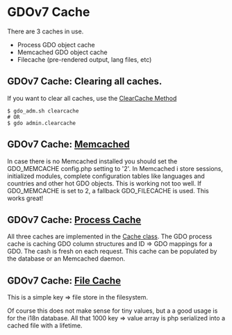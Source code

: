 # GDOv7 Cache

There are 3 caches in use.

 - Process GDO object cache
 - Memcached GDO object cache
 - Filecache (pre-rendered output, lang files, etc)


## GDOv7 Cache: Clearing all caches.

If you want to clear all caches, use the [ClearCache Method](../GDO/Admin/Method/ClearCache.php)

    $ gdo_adm.sh clearcache
    # OR
    $ gdo admin.clearcache
    


## GDOv7 Cache: [Memcached](../GDO/DB/Cache.phpL0)

In case there is no Memcached installed you should set the GDO_MEMCACHE config.php setting to '2'.
In Memcached i store sessions, initialized modules, complete configuration tables like languages and countries and other hot GDO objects.
This is working not too well.
If GDO_MEMCACHE is set to 2, a fallback GDO_FILECACHE is used.
This works great!


## GDOv7 Cache: [Process Cache](../GDO/DB/Cache.php#L168)

All three caches are implemented in the [Cache class](../GDO/DB/Cache.php).
The GDO process cache is caching GDO column structures and ID => GDO mappings for a GDO.
 The cash is fresh on each request.
 This cache can be populated by the database or an  Memcached daemon.
 

## GDOv7 Cache: [File Cache](../GDO/DB/Cache.php#L415)

This is a simple key => file store in the filesystem.

Of course this does not make sense for tiny values, but a a good usage is for the i18n database.
All that 1000 key => value array is php serialized into a cached file with a lifetime.
